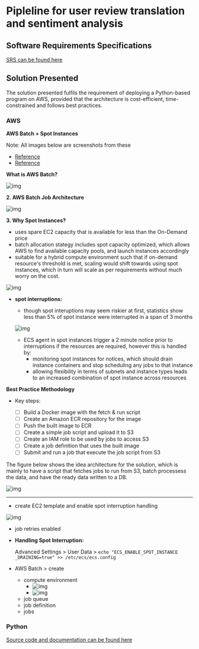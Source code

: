 # Pipleline for user review translation and sentiment analysis

## Software Requirements Specifications

[SRS can be found here](https://github.com/svf97/translation-pipline/blob/main/srs.md)

## Solution Presented

The solution presented fulfils the requirement of deploying a Python-based program on AWS, provided that the architecture is cost-efficient, time-constrained and follows best practices. 


### AWS

**AWS Batch + Spot Instances**


Note: All images below are screenshots from these

- [Reference](https://www.youtube.com/watch?v=Wrg8XvU6qqI)
- [Reference](https://aws.amazon.com/blogs/compute/creating-a-simple-fetch-and-run-aws-batch-job/#:~:text=AWS%20Batch%20executes%20jobs%20as,script%20and%20run%20your%20job.)

**What is AWS Batch?**

![img](https://user-images.githubusercontent.com/60857664/140624011-5d2a1acb-46f2-4ac8-b457-08a675ac2315.png)



**2. AWS Batch Job Architecture**

![img](https://user-images.githubusercontent.com/60857664/140624009-733706c2-1520-4951-ab2f-f40b34d45c7a.png)


**3. Why Spot Instances?**

- uses spare EC2 capacity that is available for less than the On-Demand price
- batch allocation stategy includes spot capacity optimized, which allows AWS to find available capacity pools, and launch instances accordingly
-  suitable for a hybrid compute environment such that if on-demand resource's threshold is met, scaling would shift towards using spot instances, which in turn will scale as per requirements without much worry on the cost. 

![img](https://user-images.githubusercontent.com/60857664/140624022-004137cf-f985-49f6-804c-4d2cac69ec9a.png)

- **spot interruptions:** 
    - though spot interuptions may seem riskier at first, statistics show less than 5% of spot instance were interrupted in a span of 3 months

    ![img](https://user-images.githubusercontent.com/60857664/140627554-0224d61a-d67b-40d0-94c7-cf300d83bd6b.png)  

    - ECS agent in spot instances trigger a 2 minute notice prior to interruptions if the resources are required, however this is handled by:
        -  monitoring spot instances for notices, which should drain instance containers and stop scheduling any jobs to that instance
        - allowing flexibility in terms of subnets and instance types leads to an increased combination of spot instance across resources




**Best Practice Methodology**

- Key steps:

    - [ ] Build a Docker image with the fetch & run script
    - [ ] Create an Amazon ECR repository for the image
    - [ ] Push the built image to ECR
    - [ ] Create a simple job script and upload it to S3
    - [ ] Create an IAM role to be used by jobs to access S3
    - [ ] Create a job definition that uses the built image
    - [ ] Submit and run a job that execute the job script from S3

The figure below shows the idea architecture for the solution, which is mainly to have a script that fetches jobs to run from S3, batch processess the data, and have the ready data written to a DB.


![img](https://user-images.githubusercontent.com/60857664/140627570-7b90b61a-77fb-4ead-b55b-7150c968189b.png)

----

- create EC2 template and enable spot interruption handling

![img](https://user-images.githubusercontent.com/60857664/140624043-01af41ad-2728-4610-9640-6cc568f867da.png)

- job retries enabled

- **Handling Spot Interruption:** 

    Advanced Settings > User Data >
    `echo "ECS_ENABLE_SPOT_INSTANCE _DRAINING=true" >> /etc/ecs/ecs.config` 


- AWS Batch > create 
    - compute environment
        - ![img](https://user-images.githubusercontent.com/60857664/140624045-46d54d14-5fa4-479a-af35-9f1f6172c59c.png)
        - ![img](https://user-images.githubusercontent.com/60857664/140624046-843fdf25-4298-403c-92ae-36a85bcb35a4.png)
    - job queue
    - job definition
    - jobs


### Python

[Source code and documentation can be found here](https://github.com/svf97/translation-pipline/blob/main/README.md)
